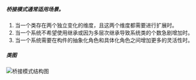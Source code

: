 ##### 桥接模式通常适用场景。

1. 当一个类存在两个独立变化的维度，且这两个维度都需要进行扩展时。
2. 当一个系统不希望使用继承或因为多层次继承导致系统类的个数急剧增加时。
3. 当一个系统需要在构件的抽象化角色和具体化角色之间增加更多的灵活性时。

##### 类图

![桥接模式结构图](D:\xp\doc\blog\设计模式\image\桥接模式结构图.gif)